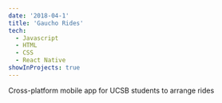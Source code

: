 ```yaml
---
date: '2018-04-1'
title: 'Gaucho Rides'
tech:
  - Javascript
  - HTML
  - CSS
  - React Native
showInProjects: true
---
```


Cross-platform mobile app for UCSB students to arrange rides
